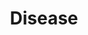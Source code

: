 ---
title: "Disease"

ability:
  description: |
    When a character is injured by a contaminated attack touches an item smeared with diseased matter, or consumes disease-tainted food or drink, he must make an immediate Fortitude saving throw. If he succeeds, the disease has no effect &ndash; his immune system fought off the infection. If he fails, he takes damage after an incubation period. Once per day afterward, he must make a successful Fortitude saving throw to avoid repeated damage. Two successful saving throws in a row indicate that he has fought off the disease and recovers, taking no more damage.

    These Fortitude saving throws can be rolled secretly so that the player doesn't know whether the disease has taken hold.

    **Disease Descriptions:** Diseases have various symptoms and are spread through a number of vectors. The characteristics of several typical diseases are summarized on Table: Diseases and defined below.

    _Disease:_ Diseases whose names are printed in _italic_ in the table are supernatural in nature. The others are extraordinary.

    _Infection:_ The disease's method of delivery &ndash; ingested, inhaled, via injury, or contact. Keep in mind that some injury diseases may be transmitted by as small an injury as a flea bite and that most inhaled diseases can also be ingested (and vice versa).

    _DC:_ The Difficulty Class for the Fortitude saving throws to prevent infection (if the character has been infected), to prevent each instance of repeated damage, and to recover from the disease.

    _Incubation Period:_ The time before damage begins.

    _Damage:_ The ability damage the character takes after incubation and each day afterward.

    **Types of Diseases:** Typical diseases include the following:

    _Blinding Sickness:_ Spread in tainted water.

    _Cackle Fever:_ Symptoms include high fever, disorientation, and frequent bouts of hideous laughter. Also known as "the shrieks".

    _Demon Fever:_ Night hags spread it. Can cause permanent ability drain.

    _Devil Chills:_ Barbazu and pit fiends spread it. It takes three, not two, successful saves in a row to recover from devil chills.

    _Filth Fever:_ Dire rats and otyughs spread it. Those injured while in filthy surroundings might also catch it.

    _Mindfire:_ Feels like your brain is burning. Causes stupor.

    _Mummy Rot:_ Spread by mummies. Successful saving throws do not allow the character to recover (though they do prevent damage normally).

    _Red Ache:_ Skin turns red, bloated, and warm to the touch.

    _The Shakes:_ Causes involuntary twitches, tremors, and fits.

    _Slimy Doom:_ Victim turns into infectious goo from the inside out. Can cause permanent ability drain.

    |---
    | Disease | Infection DC | Incubation | Damage
    |-|-|-|-
    | Blinding sickness | Ingested 16 | 1d3 days | 1d4 Str<sup>1</sup>
    | Cackle fever | Inhaled 16 | 1 day | 1d6 Wis
    | _Demon fever_ | Injury 18 | 1 day | 1d6 Con<sup>2</sup>
    | _Devil chills_<sup>3</sup> | Injury 14 | 1d4 days | 1d4 Str
    | Filth fever | Injury 12 | 1d3 days | 1d3 Dex, 1d3 Con
    | Mindfire | Inhaled 12 | 1 day | 1d4 Int
    | _Mummy rot_<sup>4</sup> | Contact 20 | 1 day | 1d6 Con
    | Red ache | Injury 15 | 1d3 days | 1d6 Str
    | Shakes | Contact 13 | 1 day | 1d8 Dex
    | Slimy doom | Contact 14 | 1 day | 1d4 Con<sup>2</sup>
    |===
    | <sup>1</sup>Each time the victim takes 2 or more damage from the disease, he must make another Fortitude save or be permanently blinded. | !cs | !cs | !cs
    | <sup>2</sup>When damaged, character must succeed on another saving throw or 1 point of damage is permanent drain instead. | !cs | !cs | !cs
    | <sup>3</sup>The victim must make three successful Fortitude saving throws in a row to recover from devil chills. | !cs | !cs | !cs
    | <sup>4</sup>Successful saves do not allow the character to recover. Only magical healing can save the character. | !cs | !cs | !cs
    {: #disease-table .table .table-bordered .table-hover .table-striped data-caption="Table: Diseases" }

    **Healing a Disease:** Use of the Heal skill can help a diseased character. Every time a diseased character makes a saving throw against disease effects, the healer makes a check. The diseased character can use the healer's result in place of his saving throw if the Heal check result is higher. The diseased character must be in the healer's care and must have spent the previous 8 hours resting.

    Characters recover points lost to ability score damage at a rate of 1 per day per ability damaged, and this rule applies even while a disease is in progress. That means that a character with a minor disease might be able to withstand it without accumulating any damage.
---
